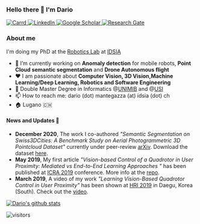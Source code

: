 ### Hello there 👋 I'm Dario


<p> 
<a href="https://dario.carrd.co/" target="_blank">
<img alt="Carrd" src="https://img.shields.io/badge/website-black?style=for-the-badge" />
</a> 
<a href="https://www.linkedin.com/in/dario-mantegazza/" target="_blank">
<img alt="LinkedIn" src="https://img.shields.io/badge/linkedin-0A66C2?&style=for-the-badge&logo=linkedin&logoColor=white" />
</a>
<a href="https://scholar.google.com/citations?user=9bm_WY0AAAAJ&hl=en" target="_blank">
<img alt="Google Scholar" src="https://img.shields.io/badge/Google%20Scholar-4285F4?style=for-the-badge&logo=google%20scholar&logoColor=white" />
</a> 
<a href="https://www.researchgate.net/profile/Dario-Mantegazza" target="_blank">
<img alt="Research Gate" src="https://img.shields.io/badge/resarchgate-00CCBB?style=for-the-badge&logo=researchgate&logoColor=white" />
</a> 
</p>

### About me 

I'm doing my PhD at the [Robotics Lab](https://idsia-robotics.github.io/) at [IDSIA](http://www.idsia.ch/idsia_en.html)
- 🔭 I’m currently working on **Anomaly detection** for mobile robots, **Point Cloud semantic segmentation** and **Drone Autonomous flight**
- ❤️ I am passionate about **Computer Vision, 3D Vision,Machine Learning/Deep Learning, Robotics and Software Engineering** 
- 📜 Double Master Degree in Informatics @[UNIMIB]() and @[USI]()
- 📫 How to reach me: dario (dot) mantegazza (at) idsia (dot) ch
- 🏠 Lugano 🇨🇭

#### News and Updates 📰


- **December 2020**, The work I co-authored *"Semantic Segmentation on Swiss3DCities: A Benchmark Study on Aerial Photogrammetric 3D Pointcloud Dataset"* currently under peer-review [arXiv](https://arxiv.org/abs/2012.12996). Download the dataset [here](https://zenodo.org/record/4390295).
- **May 2019**, My first article *"Vision-based Control of a Quadrotor in User Proximity: Mediated vs End-to-End Learning Approaches "* has been published at [ICRA 2019](https://ieeexplore.ieee.org/document/8794377) conference. More info at the [repo](https://github.com/idsia-robotics/proximity-quadrotor-learning).
- **March 2019**, A video of my work *"Learning Vision-Based Quadrotor Control in User Proximity"* has been shown at [HRI 2019](https://aaai.org/ojs/index.php/AAAI/article/view/5071) in Daegu, Korea (South). Check out the [video](https://www.youtube.com/watch?v=-vVCYxCcGGo).

[![Dario's github stats](https://github-readme-stats.vercel.app/api?username=Dario-Mantegazza&count_private=true&show_icons=true&theme=monokai)](https://github.com/anuraghazra/github-readme-stats)

![visitors](https://visitor-badge.glitch.me/badge?page_id=Dario-Mantegazza.count_visitors)

